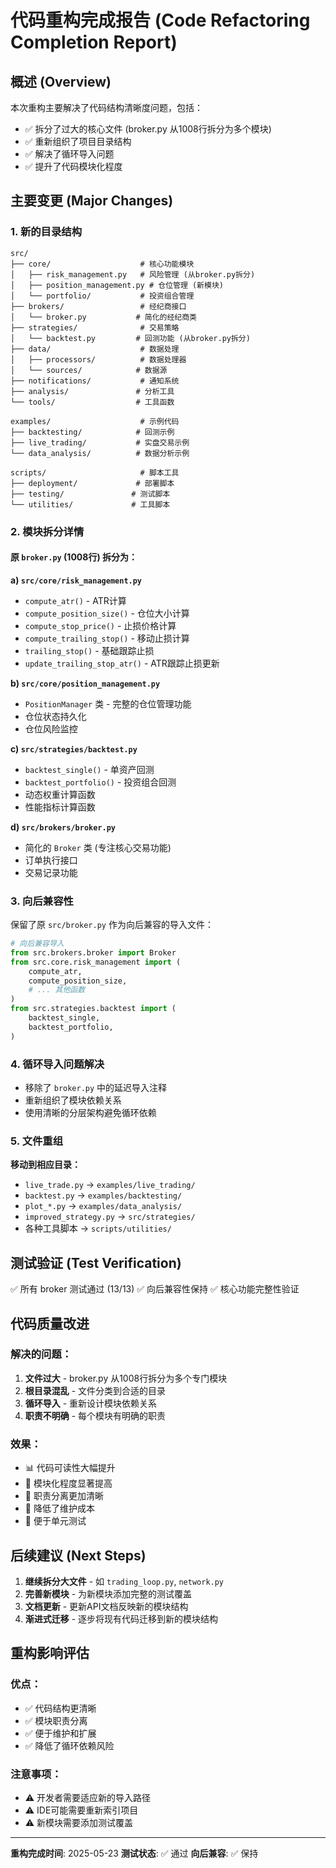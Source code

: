 # 代码重构完成报告 (Code Refactoring Completion Report)

## 概述 (Overview)

本次重构主要解决了代码结构清晰度问题，包括：
- ✅ 拆分了过大的核心文件 (broker.py 从1008行拆分为多个模块)
- ✅ 重新组织了项目目录结构
- ✅ 解决了循环导入问题
- ✅ 提升了代码模块化程度

## 主要变更 (Major Changes)

### 1. 新的目录结构

```
src/
├── core/                    # 核心功能模块
│   ├── risk_management.py   # 风险管理 (从broker.py拆分)
│   ├── position_management.py # 仓位管理 (新模块)
│   └── portfolio/           # 投资组合管理
├── brokers/                 # 经纪商接口
│   └── broker.py           # 简化的经纪商类
├── strategies/              # 交易策略
│   └── backtest.py         # 回测功能 (从broker.py拆分)
├── data/                    # 数据处理
│   ├── processors/          # 数据处理器
│   └── sources/            # 数据源
├── notifications/           # 通知系统
├── analysis/               # 分析工具
└── tools/                  # 工具函数

examples/                    # 示例代码
├── backtesting/            # 回测示例
├── live_trading/           # 实盘交易示例
└── data_analysis/          # 数据分析示例

scripts/                     # 脚本工具
├── deployment/             # 部署脚本
├── testing/               # 测试脚本
└── utilities/             # 工具脚本
```

### 2. 模块拆分详情

#### 原 `broker.py` (1008行) 拆分为：

**a) `src/core/risk_management.py`**
- `compute_atr()` - ATR计算
- `compute_position_size()` - 仓位大小计算
- `compute_stop_price()` - 止损价格计算
- `compute_trailing_stop()` - 移动止损计算
- `trailing_stop()` - 基础跟踪止损
- `update_trailing_stop_atr()` - ATR跟踪止损更新

**b) `src/core/position_management.py`**
- `PositionManager` 类 - 完整的仓位管理功能
- 仓位状态持久化
- 仓位风险监控

**c) `src/strategies/backtest.py`**
- `backtest_single()` - 单资产回测
- `backtest_portfolio()` - 投资组合回测
- 动态权重计算函数
- 性能指标计算函数

**d) `src/brokers/broker.py`**
- 简化的 `Broker` 类 (专注核心交易功能)
- 订单执行接口
- 交易记录功能

### 3. 向后兼容性

保留了原 `src/broker.py` 作为向后兼容的导入文件：

```python
# 向后兼容导入
from src.brokers.broker import Broker
from src.core.risk_management import (
    compute_atr,
    compute_position_size,
    # ... 其他函数
)
from src.strategies.backtest import (
    backtest_single,
    backtest_portfolio,
)
```

### 4. 循环导入问题解决

- 移除了 `broker.py` 中的延迟导入注释
- 重新组织了模块依赖关系
- 使用清晰的分层架构避免循环依赖

### 5. 文件重组

**移动到相应目录：**
- `live_trade.py` → `examples/live_trading/`
- `backtest.py` → `examples/backtesting/`
- `plot_*.py` → `examples/data_analysis/`
- `improved_strategy.py` → `src/strategies/`
- 各种工具脚本 → `scripts/utilities/`

## 测试验证 (Test Verification)

✅ 所有 broker 测试通过 (13/13)
✅ 向后兼容性保持
✅ 核心功能完整性验证

## 代码质量改进

### 解决的问题：
1. **文件过大** - broker.py 从1008行拆分为多个专门模块
2. **根目录混乱** - 文件分类到合适的目录
3. **循环导入** - 重新设计模块依赖关系
4. **职责不明确** - 每个模块有明确的职责

### 效果：
- 📊 代码可读性大幅提升
- 🔧 模块化程度显著提高  
- 🎯 职责分离更加清晰
- 🔄 降低了维护成本
- 🧪 便于单元测试

## 后续建议 (Next Steps)

1. **继续拆分大文件** - 如 `trading_loop.py`, `network.py`
2. **完善新模块** - 为新模块添加完整的测试覆盖
3. **文档更新** - 更新API文档反映新的模块结构
4. **渐进式迁移** - 逐步将现有代码迁移到新的模块结构

## 重构影响评估

### 优点：
- ✅ 代码结构更清晰
- ✅ 模块职责分离
- ✅ 便于维护和扩展
- ✅ 降低了循环依赖风险

### 注意事项：
- ⚠️ 开发者需要适应新的导入路径
- ⚠️ IDE可能需要重新索引项目
- ⚠️ 新模块需要添加测试覆盖

---

**重构完成时间**: 2025-05-23
**测试状态**: ✅ 通过 
**向后兼容**: ✅ 保持 